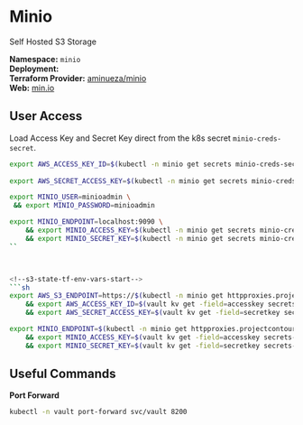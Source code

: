 # Minio


<!--description-start-->
Self Hosted S3 Storage
<!--description-end-->


<!--header-start-->
**Namespace:** `minio`  
**Deployment:**   
**Terraform Provider:** [aminueza/minio](https://registry.terraform.io/providers/aminueza/minio/latest/docs)  
**Web:** [min.io](https://min.io/)  
<!--header-end-->

## User Access


Load Access Key and Secret Key direct from the k8s secret `minio-creds-secret`. 

```sh
export AWS_ACCESS_KEY_ID=$(kubectl -n minio get secrets minio-creds-secret -ojson | jq -r '.data.secretkey' | base64 -d) 
 
export AWS_SECRET_ACCESS_KEY=$(kubectl -n minio get secrets minio-creds-secret -ojson | jq -r '.data.accesskey' | base64 -d)
```

```sh
export MINIO_USER=minioadmin \
 && export MINIO_PASSWORD=minioadmin
```


```sh
export MINIO_ENDPOINT=localhost:9090 \
    && export MINIO_ACCESS_KEY=$(kubectl -n minio get secrets minio-creds-secret -ojson | jq -r '.data.secretkey' | base64 -d) \
    && export MINIO_SECRET_KEY=$(kubectl -n minio get secrets minio-creds-secret -ojson | jq -r '.data.accesskey' | base64 -d)
``



<!--s3-state-tf-env-vars-start-->
```sh
export AWS_S3_ENDPOINT=https://$(kubectl -n minio get httpproxies.projectcontour.io minio -ojson  | jq '.spec.virtualhost.fqdn' -r) \
    && export AWS_ACCESS_KEY_ID=$(vault kv get -field=accesskey secrets-tf/services/s3/users/admin) \
    && export AWS_SECRET_ACCESS_KEY=$(vault kv get -field=secretkey secrets-tf/services/s3/users/admin)
```
<!--s3-state-tf-env-vars-end-->


```sh
export MINIO_ENDPOINT=$(kubectl -n minio get httpproxies.projectcontour.io minio -ojson  | jq '.spec.virtualhost.fqdn' -r) \
    && export MINIO_ACCESS_KEY=$(vault kv get -field=accesskey secrets-tf/services/s3/users/admin) \
    && export MINIO_SECRET_KEY=$(vault kv get -field=secretkey secrets-tf/services/s3/users/admin)
```



## Useful Commands

**Port Forward**
<!--port-forward-start-->
```sh
kubectl -n vault port-forward svc/vault 8200
```
<!--port-forward-end-->

